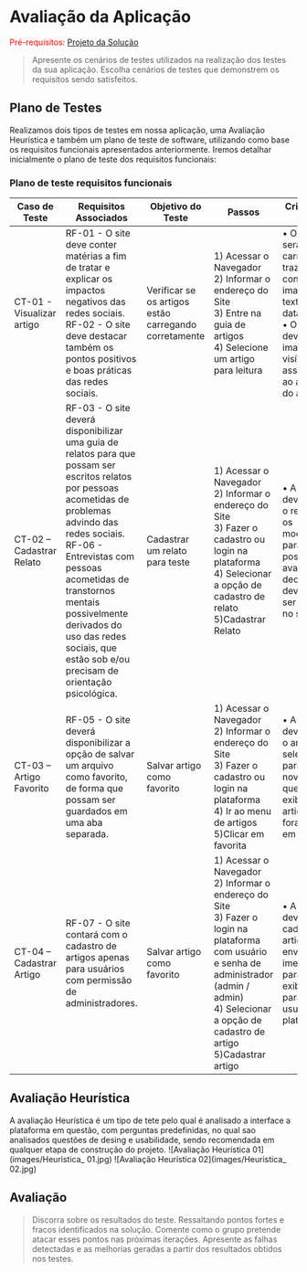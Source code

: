 # Avaliação da Aplicação

<span style="color:red">Pré-requisitos: <a href="6-Implementação.md"> Projeto da Solução</a></span>


> Apresente os cenários de testes utilizados na realização dos testes da
> sua aplicação. Escolha cenários de testes que demonstrem os requisitos
> sendo satisfeitos.

## Plano de Testes

 Realizamos dois tipos de testes em nossa aplicação, uma Avaliação Heurística e também um plano
 de teste de software, utilizando como base os requisitos funcionais apresentados anteriormente. 
 Iremos detalhar inicialmente o plano de teste dos requisitos funcionais:
  ### Plano de teste requisitos funcionais
|Caso de Teste    | Requisitos Associados  | Objetivo do Teste | Passos | Critérios de Êxito|
|-----------------|------------------------|-------------------|--------|-------------------|
|CT-01 - Visualizar artigo|RF-01 - O site deve conter matérias a fim de tratar e explicar os impactos negativos das redes sociais.<br>RF-02 - O site deve destacar também os pontos positivos e boas práticas das redes sociais.| Verificar se os artigos estão carregando corretamente | 1) Acessar o Navegador<br>2) Informar o endereço do Site<br>3) Entre na guia de artigos<br>4) Selecione um artigo para leitura |•	O artigo será carregado, trazendo consigo uma imagem, texto, autor e data.<br>•	Os artigos devem trazer imagens visíveis associadas ao assunto do artigo
|CT-02 – Cadastrar Relato|RF-03 - O site deverá disponibilizar uma guia de relatos para que possam ser escritos relatos por pessoas acometidas de problemas advindo das redes sociais.<br>RF-06 - Entrevistas com pessoas acometidas de transtornos mentais possivelmente derivados do uso das redes sociais, que estão sob e/ou precisam de orientação psicológica.| Cadastrar um relato para teste | 1) Acessar o Navegador<br>2) Informar o endereço do Site<br>3) Fazer o cadastro ou login na plataforma<br>4) Selecionar a opção de cadastro de relato<br>5)Cadastrar Relato |•	A página deve enviar o relato para os moderadores para que possa ser avaliado e decidido se deve ou não ser inserido no site
|CT-03 – Artigo Favorito|RF-05 - O site deverá disponibilizar a opção de salvar um arquivo como favorito, de forma que possam ser guardados em uma aba separada.| Salvar artigo como favorito | 1) Acessar o Navegador<br>2) Informar o endereço do Site<br>3) Fazer o cadastro ou login na plataforma<br>4) Ir ao menu de artigos <br>5)Clicar em favorita |•	A página deve mandar o artigo selecionado para uma nova página que deverá exibir os artigos que foram salvos em favoritos.
|CT-04 – Cadastrar Artigo|RF-07 - O site contará com o cadastro de artigos apenas para usuários com permissão de administradores.| Salvar artigo como favorito | 1) Acessar o Navegador<br>2) Informar o endereço do Site<br>3) Fazer o login na plataforma com usuário e senha de administrador (admin / admin)<br>4) Selecionar a opção de cadastro de artigo <br>5)Cadastrar artigo |•	A página deverá cadastrar o artigo e envia-lo de imediato para a exibição para os usuários da plataforma..


## Avaliação Heurística
 A avaliação Heurística é um tipo de tete pelo qual é  analisado a interface 
 a plataforma em questão, com perguntas predefinidas, no qual sao analisados
 questões de desing e usabilidade, sendo recomendada em qualquer etapa
 de construção do projeto.
![Avaliação Heurística 01](images/Heuristica_ 01.jpg)
![Avaliação Heurística 02](images/Heuristica_ 02.jpg)

## Avaliação

> Discorra sobre os resultados do teste. Ressaltando pontos fortes e
> fracos identificados na solução. Comente como o grupo pretende atacar
> esses pontos nas próximas iterações. Apresente as falhas detectadas e
> as melhorias geradas a partir dos resultados obtidos nos testes.
